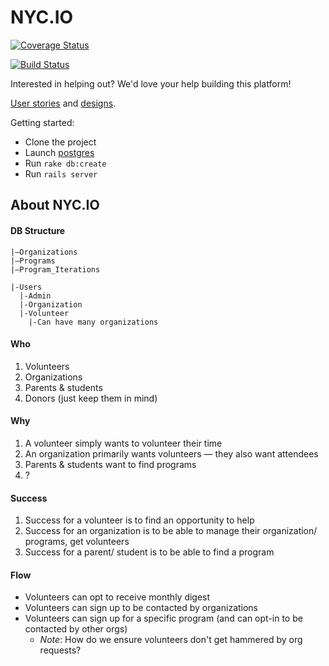# NYC.IO


[![Coverage Status](https://coveralls.io/repos/carlsednaoui/nycio/badge.png)](https://coveralls.io/r/carlsednaoui/nycio)

[![Build Status](https://travis-ci.org/carlsednaoui/nycio.svg?branch=master)](https://travis-ci.org/carlsednaoui/nycio)

Interested in helping out? We'd love your help building this platform!

[User stories](https://docs.google.com/a/thinkful.com/document/d/1S0ICy4SJa5wfy8_33E2P-pu_Es-jCySnCcmWwaYSqIs/edit) and [designs](https://docs.google.com/a/thinkful.com/file/d/0Bwa0eIBu4SzTSVRNY3hwMEgya00/edit).


Getting started:
- Clone the project
- Launch [postgres](http://postgresapp.com/)
- Run `rake db:create`
- Run `rails server`


## About NYC.IO
#### DB Structure
```
|—Organizations
|—Programs
|—Program_Iterations

|-Users
  |-Admin
  |-Organization
  |-Volunteer
    |-Can have many organizations
```

#### Who
1. Volunteers
2. Organizations
3. Parents & students
4. Donors (just keep them in mind)

#### Why
1. A volunteer simply wants to volunteer their time
2. An organization primarily wants volunteers — they also want attendees
3. Parents & students want to find programs
4. ?

#### Success
1. Success for a volunteer is to find an opportunity to help
2. Success for an organization is to be able to manage their organization/ programs, get volunteers
3. Success for a parent/ student is to be able to find a program

#### Flow
- Volunteers can opt to receive monthly digest
- Volunteers can sign up to be contacted by organizations
- Volunteers can sign up for a specific program (and can opt-in to be contacted by other orgs)
    - _Note_: How do we ensure volunteers don't get hammered by org requests?
